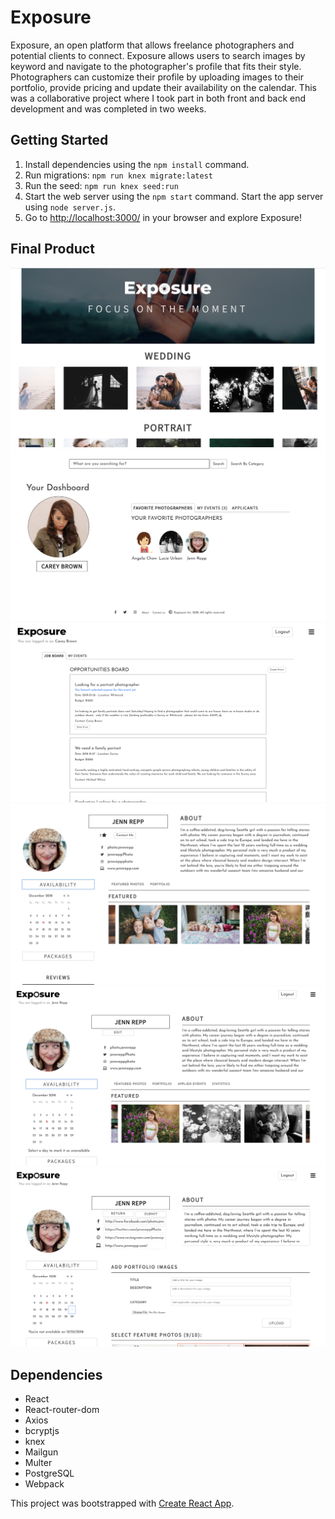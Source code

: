 # Exposure

Exposure, an open platform that allows freelance photographers and potential clients to connect. Exposure allows users to search images by keyword and navigate to the photographer's profile that fits their style. Photographers can customize their profile by uploading images to their portfolio, provide pricing and update their availability on the calendar. This was a collaborative project where I took part in both front and back end development and was completed in two weeks.

## Getting Started

1. Install dependencies using the `npm install` command.
2. Run migrations: `npm run knex migrate:latest`
3. Run the seed: `npm run knex seed:run`
4. Start the web server using the `npm start` command. Start the app server using `node server.js`.
5. Go to <http://localhost:3000/> in your browser and explore Exposure!

## Final Product
!["Home Page"](https://github.com/alarryant/exposure/blob/master/public/images/homepage.png)
!["Client Dashboard"](https://github.com/alarryant/exposure/blob/master/public/images/dashboard.png)
!["Opportunities Board"](https://github.com/alarryant/exposure/blob/master/public/images/opportunities.png)
!["Photographer's Profile Page (Client View)](https://github.com/alarryant/exposure/blob/master/public/images/profile.png)
!["Photographer's Profile Page (Photographer View)"](https://github.com/alarryant/exposure/blob/master/public/images/profile-artist-mode.png)
!["Photographer's Profile Page (Edit Mode)"](https://github.com/alarryant/exposure/blob/master/public/images/profile-edit-mode.png)

## Dependencies
- React
- React-router-dom
- Axios
- bcryptjs
- knex
- Mailgun
- Multer
- PostgreSQL
- Webpack

This project was bootstrapped with [Create React App](https://github.com/facebook/create-react-app).